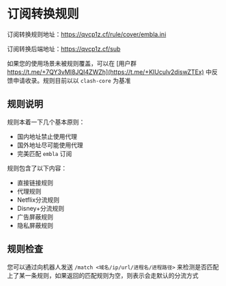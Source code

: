 # 订阅转换规则

订阅转换规则地址：https://qvcp1z.cf/rule/cover/embla.ini

订阅转换后端地址：https://qvcp1z.cf/sub

如果您的使用场景未被规则覆盖，可以在 [用户群 https://t.me/+7QY3vMI8JQI4ZWZh](https://t.me/+KIUculv2diswZTEx)
中反馈申请收录。规则目前以以 `clash-core` 为基准

## 规则说明

规则本着一下几个基本原则：

- 国内地址禁止使用代理
- 国外地址尽可能使用代理
- 完美匹配 `embla` 订阅

规则包含了以下内容：

- 直接链接规则
- 代理规则
- Netflix分流规则
- Disney+分流规则
- 广告屏蔽规则
- 隐私屏蔽规则

## 规则检查

您可以通过向机器人发送 `/match <域名/ip/url/进程名/进程路径>` 来检测是否匹配上了某一条规则，如果返回的匹配规则为空，则表示会走默认的分流方式
